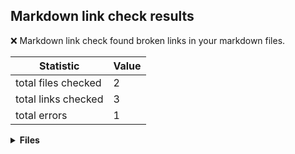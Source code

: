 ## Markdown link check results

:x: Markdown link check found broken links in your markdown files.

| Statistic | Value
| --- | --- |
| total files checked | 2
| total links checked | 3
| total errors | 1

<details>
<summary><strong>Files</strong></summary>

### .github/workflows/markdown-link-check-files/with-errors/without-errors.md

Links checked: 1
Errors: 0

---

### .github/workflows/markdown-link-check-files/with-errors/with-errors.md

Links checked: 2
Errors: 1

| Link | Status code
| --- | --- |
| file:///github/workspace/docs/some-file.md | 400